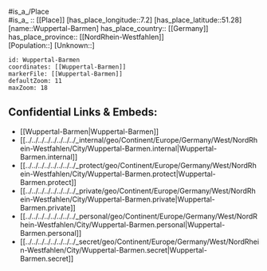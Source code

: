 ﻿---
location: [51.28,7.2] 
mapzoom: [7,12] 
mapmarker: city 
type: City
tags:
- geo/City


SpocWebEntityId: 35716
isDeleted: false
confidential: public

---
#is_a_/Place  
#is_a_ :: [[Place]] 
[has_place_longitude::7.2] 
[has_place_latitude::51.28] 
[name::Wuppertal-Barmen] 
has_place_country:: [[Germany]]  
has_place_province:: [[NordRhein-Westfahlen]]  
[Population::] 
[Unknown::] 


```leaflet
id: Wuppertal-Barmen
coordinates: [[Wuppertal-Barmen]] 
markerFile: [[Wuppertal-Barmen]] 
defaultZoom: 11 
maxZoom: 18
```


## Confidential Links & Embeds: 
- [[Wuppertal-Barmen|Wuppertal-Barmen]]  
- [[../../../../../../../../_internal/geo/Continent/Europe/Germany/West/NordRhein-Westfahlen/City/Wuppertal-Barmen.internal|Wuppertal-Barmen.internal]] 
- [[../../../../../../../../_protect/geo/Continent/Europe/Germany/West/NordRhein-Westfahlen/City/Wuppertal-Barmen.protect|Wuppertal-Barmen.protect]] 
- [[../../../../../../../../_private/geo/Continent/Europe/Germany/West/NordRhein-Westfahlen/City/Wuppertal-Barmen.private|Wuppertal-Barmen.private]] 
- [[../../../../../../../../_personal/geo/Continent/Europe/Germany/West/NordRhein-Westfahlen/City/Wuppertal-Barmen.personal|Wuppertal-Barmen.personal]] 
- [[../../../../../../../../_secret/geo/Continent/Europe/Germany/West/NordRhein-Westfahlen/City/Wuppertal-Barmen.secret|Wuppertal-Barmen.secret]] 
